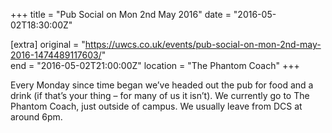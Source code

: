 +++
title = "Pub Social on Mon 2nd May 2016"
date = "2016-05-02T18:30:00Z"

[extra]
original = "https://uwcs.co.uk/events/pub-social-on-mon-2nd-may-2016-1474489117603/"    
end = "2016-05-02T21:00:00Z"
location = "The Phantom Coach"
+++

Every Monday since time began we’ve headed out the pub for food and a drink (if that’s your thing – for many of us it isn’t). We currently go to The Phantom Coach, just outside of campus. We usually leave from DCS at around 6pm.

